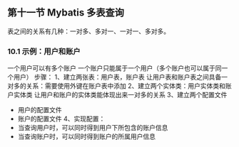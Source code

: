 ## 第十一节 Mybatis 多表查询

表之间的关系有几种：一对多、多对一、一对一、多对多。

### 10.1 示例：用户和账户
一个用户可以有多个账户
一个账户只能属于一个用户（多个账户也可以属于同一个用户）
步骤：
1、建立两张表：用户表，账户表
让用户表和账户表之间具备一对多的关系：需要使用外键在账户表中添加
2、建立两个实体类：用户实体类和账户实体类
让用户和账户的实体类能体现出来一对多的关系
3、建立两个配置文件
* 用户的配置文件
* 账户的配置文件
4、实现配置：
* 当查询用户时，可以同时得到用户下所包含的账户信息
* 当查询账户时，可以同时得到账户的所属用户信息


